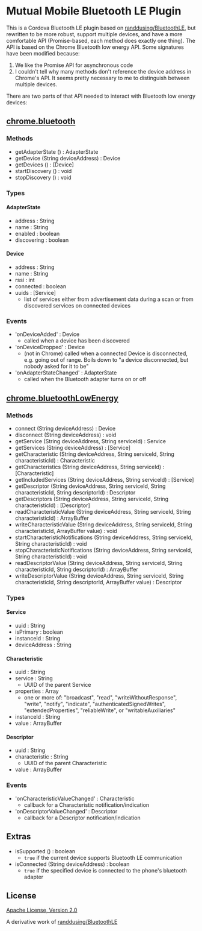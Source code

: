 Mutual Mobile Bluetooth LE Plugin
=================================

This is a Cordova Bluetooth LE plugin based on
[randdusing/BluetoothLE](https://github.com/randdusing/BluetoothLE), but
rewritten to be more robust, support multiple devices, and have a more
comfortable API (Promise-based, each method does exactly one thing). The API is
based on the Chrome Bluetooth low energy API. Some signatures have been
modified because:

1. We like the Promise API for asynchronous code
2. I couldn't tell why many methods don't reference the device address in
   Chrome's API. It seems pretty necessary to me to distinguish between
   multiple devices.

There are two parts of that API needed to interact with Bluetooth low
energy devices:


[chrome.bluetooth](https://developer.chrome.com/apps/bluetooth)
---------------------------------------------------------------


### Methods

* getAdapterState () : AdapterState
* getDevice (String deviceAddress) : Device
* getDevices () : [Device]
* startDiscovery () : void
* stopDiscovery () : void

### Types

#### AdapterState

* address : String
* name : String
* enabled : boolean
* discovering : boolean

#### Device

* address : String
* name : String
* rssi : int
* connected : boolean
* uuids : [Service]
  - list of services either from advertisement data during a scan or from
    discovered services on connected devices

### Events

* 'onDeviceAdded' : Device
  - called when a device has been discovered
* 'onDeviceDropped' : Device
  - (not in Chrome) called when a connected Device is disconnected, e.g. going
    out of range. Boils down to "a device disconnected, but nobody asked for it
    to be"
* 'onAdapterStateChanged' : AdapterState
  - called when the Bluetooth adapter turns on or off



[chrome.bluetoothLowEnergy](https://developer.chrome.com/apps/bluetoothLowEnergy)
---------------------------------------------------------------------------------


### Methods

* connect (String deviceAddress) : Device
* disconnect (String deviceAddress) : void
* getService (String deviceAddress, String serviceId) : Service
* getServices (String deviceAddress) : [Service]
* getCharacteristic (String deviceAddress, String serviceId, String characteristicId) : Characteristic
* getCharacteristics (String deviceAddress, String serviceId) : [Characteristic]
* getIncludedServices (String deviceAddress, String serviceId) : [Service]
* getDescriptor (String deviceAddress, String serviceId, String characteristicId, String descriptorId) : Descriptor
* getDescriptors (String deviceAddress, String serviceId, String characteristicId) : [Descriptor]
* readCharacteristicValue (String deviceAddress, String serviceId, String characteristicId) : ArrayBuffer
* writeCharacteristicValue (String deviceAddress, String serviceId, String characteristicId, ArrayBuffer value) : void
* startCharacteristicNotifications (String deviceAddress, String serviceId, String characteristicId) : void
* stopCharacteristicNotifications (String deviceAddress, String serviceId, String characteristicId) : void
* readDescriptorValue (String deviceAddress, String serviceId, String characteristicId, String descriptorId) : ArrayBuffer
* writeDescriptorValue (String deviceAddress, String serviceId, String characteristicId, String descriptorId, ArrayBuffer value) : Descriptor

### Types

#### Service

* uuid : String
* isPrimary : boolean
* instanceId : String
* deviceAddress : String

#### Characteristic

* uuid : String
* service : String
  - UUID of the parent Service
* properties : Array
  - one or more of: "broadcast", "read", "writeWithoutResponse", "write",
    "notify", "indicate", "authenticatedSignedWrites", "extendedProperties",
    "reliableWrite", or "writableAuxiliaries"
* instanceId : String
* value : ArrayBuffer

#### Descriptor

* uuid : String
* characteristic : String
  - UUID of the parent Characteristic
* value : ArrayBuffer

### Events

* 'onCharacteristicValueChanged' : Characteristic
  - callback for a Characteristic notification/indication
* 'onDescriptorValueChanged' : Descriptor
  - callback for a Descriptor notification/indication


Extras
------

* isSupported () : boolean
  - `true` if the current device supports Bluetooth LE communication
* isConnected (String deviceAddress) : boolean
  - `true` if the specified device is connected to the phone's bluetooth adapter


License
-------

[Apache License, Version 2.0](https://www.apache.org/licenses/LICENSE-2.0.html)

A derivative work of [randdusing/BluetoothLE](https://github.com/randdusing/BluetoothLE)
